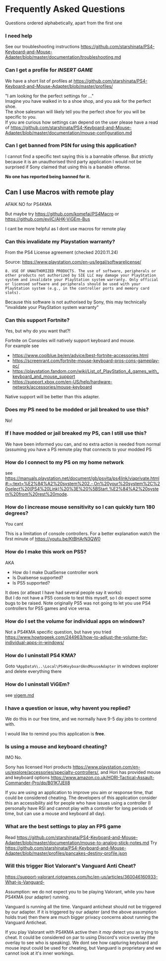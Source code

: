 # Frequently Asked Questions

Questions ordered alphabetically, apart from the first one


### I need help
See our troubleshooting instructions https://github.com/starshinata/PS4-Keyboard-and-Mouse-Adapter/blob/master/documentation/troubleshooting.md


### Can I get a profile for *INSERT GAME*

We have a short list of profiles at 
https://github.com/starshinata/PS4-Keyboard-and-Mouse-Adapter/blob/master/profiles/

"I am looking for the perfect settings for ..." <br>
Imagine you have walked in to a  shoe shop, and you ask for the perfect shoe. <br>
The shoe salesman will likely tell you the perfect shoe for you will be specific to you. <br>
If you are curious how settings can depend on the user please have a read of  https://github.com/starshinata/PS4-Keyboard-and-Mouse-Adapter/blob/master/documentation/mouse-configuration.md


### Can I get banned from PSN for using this application? 
I cannot find a specific text saying this is a bannable offense. But strictly because it is an unauthorised third party application I would not be surprised if Sony claimed that using this is a banable offense.

**No one has reported being banned for it.**


## Can I use Macros with remote play
AFAIK NO for PS4KMA

But maybe try https://github.com/komefai/PS4Macro or https://github.com/evilC/AHK-ViGEm-Bus

I cant be more helpful as I dont use macros for remote play


### Can this invalidate my Playstation warranty?

From the PS4 License agreement (checked 2020.11.24)

Source: https://www.playstation.com/en-us/legal/softwarelicense/

`
8. USE OF UNAUTHORIZED PRODUCTS. The use of software, peripherals or other products not authorized by SIE LLC may damage your PlayStation system and invalidate your PlayStation system warranty. Only official or licensed software and peripherals should be used with your PlayStation system (e.g., in the controller ports and memory card slots).
`

Because this software is not authorised by Sony, this may technically "invalidate your PlayStation system warranty"


### Can this support Fortnite?

Yes, but why do you want that?!<br>

Fortnite on Consoles will natively support keyboard and mouse. <br>
For example see
* https://www.coolblue.be/en/advice/best-fortnite-accessories.html
* https://screenrant.com/fortnite-mouse-keyboard-pros-cons-gameplay-pc/
* https://playstation.fandom.com/wiki/List_of_PlayStation_4_games_with_keyboard_and_mouse_support
* https://support.xbox.com/en-US/help/hardware-network/accessories/mouse-keyboard

Native support will be better than this adapter.


### Does my PS need to be modded or jail breaked to use this?
No!


### If I have modded or jail breaked my PS, can I still use this?
We have been informed you can, and no extra action is needed from normal (assuming you have a PS remote play that connects to your modded PS


### How do I connect to my PS on my home network
see https://manuals.playstation.net/document/gb/psvita/ps4link/viaprivate.html#:~:text=%E2%84%A2%20system%202.-,On%20your%20system%2C%20select%20(PS4%20Link)%20%3E%20%5BStart,%E2%84%A2%20system%20from%20rest%20mode.


### How do I increase mouse sensitivity so I can quickly turn 180 degrees?
You cant

This is a limitation of console controllers. For a better explanation watch the first minute of https://youtu.be/KtBHArN3QW0 


### How do I make this work on PS5?
AKA 
* How do I make DualSense controller work
* Is Dualsense supported?
* Is PS5 supported?

It does (or atleast I have had several people say it works) <br>
But I do not have a PS5 console to test this myself, so I do expect some bugs to be raised. Note originally PS5 was not going to let you use PS4 controllers for PS5 games and vice versa.



### How do I set the volume for individual apps on windows?
Not a PS4KMA specific question, but have you tried 
https://www.howtogeek.com/244963/how-to-adjust-the-volume-for-individual-apps-in-windows/


### How do I uninstall PS4 KMA?
Goto `%AppData%\..\Local\PS4KeyboardAndMouseAdapter` in windows explorer and delete everything there


### How do I uninstall ViGEm?
see <a href="vigem.md">vigem.md</a>


### I have a question or issue, why havent you replied?
We do this in our free time, and we normally have 9-5 day jobs to contend with.

I would like to remind you this application is **free**.


### Is using a mouse and keyboard cheating?
IMO No.

Sony has licensed Hori products https://www.playstation.com/en-us/explore/accessories/specialty-controllers/, and Hori has provided mouse and keyboard options https://www.amazon.co.uk/HORI-Tactical-Assault-Commander-Pro/dp/B01K7JEII8

If you are using an application to improve you aim or response time, that could be considered cheating. The developers of this application consider this an accessibility aid for people who have issues using a controller (I personally have RSI and cannot play with a controller for long periods of time, but can use a mouse and keyboard all day).


### What are the best settings to play an FPS game
Read https://github.com/starshinata/PS4-Keyboard-and-Mouse-Adapter/blob/master/documentation/mouse-to-analog-stick-notes.md
Try https://github.com/starshinata/PS4-Keyboard-and-Mouse-Adapter/blob/master/profiles/pancakes-destiny-profile.json


### Will this trigger Riot Valorant's Vanguard Anti Cheat?
https://support-valorant.riotgames.com/hc/en-us/articles/360046160933-What-is-Vanguard-

Assumption: we do not expect you to be playing Valorant, while you have PS4KMA (our adapter) running.

Vanguard is running all the time. Vanguard anticheat should not be triggered by our adapter. If it is triggered by our adapter (and the above assumption holds true) then there are much bigger privacy concerns about running the Vanguard Anticheat.

If you play Valorant with PS4KMA active then it *may* detect you as trying to cheat. It could be considered on par to using Discord's voice overlay (the overlay to see who is speaking). We dont see how capturing keyboard and mouse input could be used for cheating, but Vanguard is proprietary and we cannot look at it's inner workings.
